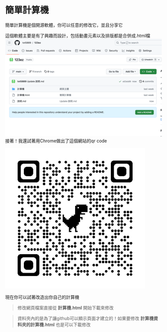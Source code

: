 # 簡單計算機
簡單計算機是個開源軟體，你可以任意的修改它，並且分享它

這個軟體主要是有了興趣而設計，包括動畫元素以及排版都是合併成.html檔
![github上的檔案截圖](https://raw.githubusercontent.com/txt5889/123ez/f09b1d08736e61472947dc78edf26d3a1a2fc963/%E6%88%AA%E5%9C%96%202023-11-07%20%E4%B8%8B%E5%8D%888.05.22.png)
接著！我還試著用Chrome做出了這個網站的qr code

![qr code 圖](https://raw.githubusercontent.com/txt5889/123ez/main/qrcode_txt5889.github.io.png)

現在你可以試著改造出你自己的計算機
>修改網頁檔案直接從 **計算機.html** 開始下載來修改

>資料夾內的是為了讓github可以顯示頁面才建立的！如果要修改 **計算機資料夾的計算機.html** 也是可以下載修改
